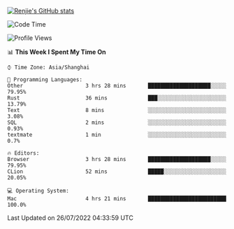 [![Renjie's GitHub stats](https://github-readme-stats.vercel.app/api?username=liurenjie1024&show_icons=true&theme=chartreuse-dark)](https://github.com/anuraghazra/github-readme-stats)

<!--START_SECTION:waka-->
![Code Time](http://img.shields.io/badge/Code%20Time-85%20hrs%2020%20mins-blue)

![Profile Views](http://img.shields.io/badge/Profile%20Views-28-blue)

📊 **This Week I Spent My Time On** 

```text
⌚︎ Time Zone: Asia/Shanghai

💬 Programming Languages: 
Other                    3 hrs 28 mins       ████████████████████░░░░░   79.95% 
Rust                     36 mins             ███░░░░░░░░░░░░░░░░░░░░░░   13.79% 
Text                     8 mins              ░░░░░░░░░░░░░░░░░░░░░░░░░   3.08% 
SQL                      2 mins              ░░░░░░░░░░░░░░░░░░░░░░░░░   0.93% 
textmate                 1 min               ░░░░░░░░░░░░░░░░░░░░░░░░░   0.7%

🔥 Editors: 
Browser                  3 hrs 28 mins       ████████████████████░░░░░   79.95% 
CLion                    52 mins             █████░░░░░░░░░░░░░░░░░░░░   20.05%

💻 Operating System: 
Mac                      4 hrs 21 mins       █████████████████████████   100.0%

```


 Last Updated on 26/07/2022 04:33:59 UTC
<!--END_SECTION:waka-->

